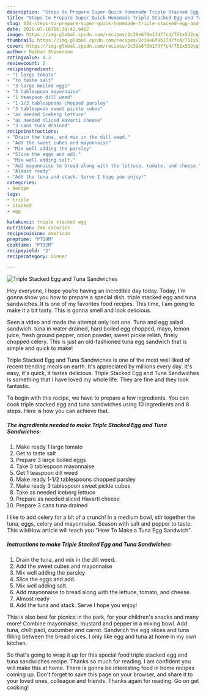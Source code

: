 ```yaml
---
description: "Steps to Prepare Super Quick Homemade Triple Stacked Egg and Tuna Sandwiches"
title: "Steps to Prepare Super Quick Homemade Triple Stacked Egg and Tuna Sandwiches"
slug: 624-steps-to-prepare-super-quick-homemade-triple-stacked-egg-and-tuna-sandwiches
date: 2020-07-16T06:38:42.648Z
image: https://img-global.cpcdn.com/recipes/2c39e6f9b17d7fc4/751x532cq70/triple-stacked-egg-and-tuna-sandwiches-recipe-main-photo.jpg
thumbnail: https://img-global.cpcdn.com/recipes/2c39e6f9b17d7fc4/751x532cq70/triple-stacked-egg-and-tuna-sandwiches-recipe-main-photo.jpg
cover: https://img-global.cpcdn.com/recipes/2c39e6f9b17d7fc4/751x532cq70/triple-stacked-egg-and-tuna-sandwiches-recipe-main-photo.jpg
author: Nathan Stevenson
ratingvalue: 4.3
reviewcount: 6
recipeingredient:
- "1 large tomato"
- "to taste salt"
- "3 large boiled eggs"
- "3 tablespoon mayonnaise"
- "1 teaspoon dill weed"
- "1-1/2 tablespoons chopped parsley"
- "3 tablespoon sweet pickle cubes"
- "as needed iceberg lettuce"
- "as needed sliced Havarti cheese"
- "3 cans tuna drained"
recipeinstructions:
- "Drain the tuna, and mix in the dill weed."
- "Add the sweet cubes and mayonnaise"
- "Mix well adding the parsley"
- "Slice the eggs and add."
- "Mix well adding salt."
- "Add mayonnaise to bread along with the lettuce, tomato, and cheese."
- "Almost ready"
- "Add the tuna and stack. Serve I hope you enjoy!"
categories:
- Recipe
tags:
- triple
- stacked
- egg

katakunci: triple stacked egg 
nutrition: 246 calories
recipecuisine: American
preptime: "PT19M"
cooktime: "PT32M"
recipeyield: "2"
recipecategory: Dinner

---
```



![Triple Stacked Egg and Tuna Sandwiches](https://img-global.cpcdn.com/recipes/2c39e6f9b17d7fc4/751x532cq70/triple-stacked-egg-and-tuna-sandwiches-recipe-main-photo.jpg)

Hey everyone, I hope you're having an incredible day today. Today, I'm gonna show you how to prepare a special dish, triple stacked egg and tuna sandwiches. It is one of my favorites food recipes. This time, I am going to make it a bit tasty. This is gonna smell and look delicious.

Seen a video and made the attempt only lost one. Tuna and egg salad sandwich. tuna in water drained, hard boiled egg chopped, mayo, lemon juice, fresh ground pepper, onion powder, sweet pickle relish, finely chopped celery. This is just an old-fashioned tuna egg sandwich that is simple and quick to make!

Triple Stacked Egg and Tuna Sandwiches is one of the most well liked of recent trending meals on earth. It's appreciated by millions every day. It's easy, it's quick, it tastes delicious. Triple Stacked Egg and Tuna Sandwiches is something that I have loved my whole life. They are fine and they look fantastic.


To begin with this recipe, we have to prepare a few ingredients. You can cook triple stacked egg and tuna sandwiches using 10 ingredients and 8 steps. Here is how you can achieve that.

<!--inarticleads1-->

##### The ingredients needed to make Triple Stacked Egg and Tuna Sandwiches:

1. Make ready 1 large tomato
1. Get to taste salt
1. Prepare 3 large boiled eggs
1. Take 3 tablespoon mayonnaise
1. Get 1 teaspoon dill weed
1. Make ready 1-1/2 tablespoons chopped parsley
1. Make ready 3 tablespoon sweet pickle cubes
1. Take as needed iceberg lettuce
1. Prepare as needed sliced Havarti cheese
1. Prepare 3 cans tuna drained


I like to add celery for a bit of a crunch! In a medium bowl, stir together the tuna, eggs, celery and mayonnaise. Season with salt and pepper to taste. This wikiHow article will teach you &#34;How To Make a Tuna Egg Sandwich&#34;. 

<!--inarticleads2-->

##### Instructions to make Triple Stacked Egg and Tuna Sandwiches:

1. Drain the tuna, and mix in the dill weed.
1. Add the sweet cubes and mayonnaise
1. Mix well adding the parsley
1. Slice the eggs and add.
1. Mix well adding salt.
1. Add mayonnaise to bread along with the lettuce, tomato, and cheese.
1. Almost ready
1. Add the tuna and stack. Serve I hope you enjoy!


This is also best for picnics in the park, for your children&#39;s snacks and many more! Combine mayonnaise, mustard and pepper in a mixing bowl. Add tuna, chilli padi, cucumber and carrot. Sandwich the egg slices and tuna filling between the bread slices. I only like egg and tuna at home in my own kitchen. 

So that's going to wrap it up for this special food triple stacked egg and tuna sandwiches recipe. Thanks so much for reading. I am confident you will make this at home. There is gonna be interesting food in home recipes coming up. Don't forget to save this page on your browser, and share it to your loved ones, colleague and friends. Thanks again for reading. Go on get cooking!

